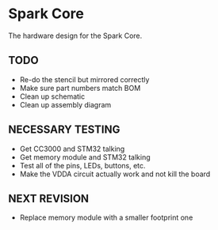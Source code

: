 Spark Core
====

The hardware design for the Spark Core.

## TODO
- Re-do the stencil but mirrored correctly
- Make sure part numbers match BOM
- Clean up schematic
- Clean up assembly diagram

## NECESSARY TESTING
- Get CC3000 and STM32 talking
- Get memory module and STM32 talking
- Test all of the pins, LEDs, buttons, etc.
- Make the VDDA circuit actually work and not kill the board

## NEXT REVISION
- Replace memory module with a smaller footprint one